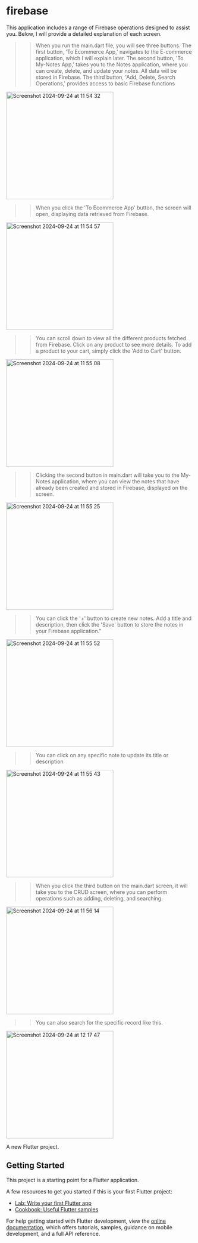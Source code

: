 # firebase

This application includes a range of Firebase operations designed to assist you. Below, I will provide a detailed explanation of each screen.

>> When you run the main.dart file, you will see three buttons. The first button, 'To Ecommerce App,' navigates to the E-commerce application, which I will explain later. The second button, 'To My-Notes App,' takes you to the Notes application, where you can create, delete, and update your notes. All data will be stored in Firebase. The third button, 'Add, Delete, Search Operations,' provides access to basic Firebase functions

<img width="288" alt="Screenshot 2024-09-24 at 11 54 32" src="https://github.com/user-attachments/assets/91e497f6-bea1-4f65-8b03-52f0bcdeab27">

>> When you click the 'To Ecommerce App' button, the screen will open, displaying data retrieved from Firebase.

<img width="288" alt="Screenshot 2024-09-24 at 11 54 57" src="https://github.com/user-attachments/assets/a2b39bad-5345-4449-844c-bf5933820c35">

>> You can scroll down to view all the different products fetched from Firebase. Click on any product to see more details. To add a product to your cart, simply click the 'Add to Cart' button.

<img width="288" alt="Screenshot 2024-09-24 at 11 55 08" src="https://github.com/user-attachments/assets/7b9d6273-49a4-419b-8287-969eb4f03a5e">

>> Clicking the second button in main.dart will take you to the My-Notes application, where you can view the notes that have already been created and stored in Firebase, displayed on the screen.

<img width="288" alt="Screenshot 2024-09-24 at 11 55 25" src="https://github.com/user-attachments/assets/9146b43a-79ea-498b-a318-81401158bbaa">

>> You can click the '+' button to create new notes. Add a title and description, then click the 'Save' button to store the notes in your Firebase application."

<img width="288" alt="Screenshot 2024-09-24 at 11 55 52" src="https://github.com/user-attachments/assets/3f122509-e865-43d3-9bce-8389ebdb0b98">

>> You can click on any specific note to update its title or description

<img width="288" alt="Screenshot 2024-09-24 at 11 55 43" src="https://github.com/user-attachments/assets/b4e2c13d-ff1b-4c3a-97e8-775cc9f9374b">

>> When you click the third button on the main.dart screen, it will take you to the CRUD screen, where you can perform operations such as adding, deleting, and searching.

<img width="288" alt="Screenshot 2024-09-24 at 11 56 14" src="https://github.com/user-attachments/assets/fa400d8d-8f73-419e-b67e-d26c6aee1a2a">

>> You can also search for the specific record like this.

<img width="288" alt="Screenshot 2024-09-24 at 12 17 47" src="https://github.com/user-attachments/assets/6e2bef29-419d-407b-b481-7bb4a998f9e8">


A new Flutter project.

## Getting Started

This project is a starting point for a Flutter application.

A few resources to get you started if this is your first Flutter project:

- [Lab: Write your first Flutter app](https://docs.flutter.dev/get-started/codelab)
- [Cookbook: Useful Flutter samples](https://docs.flutter.dev/cookbook)

For help getting started with Flutter development, view the
[online documentation](https://docs.flutter.dev/), which offers tutorials,
samples, guidance on mobile development, and a full API reference.
